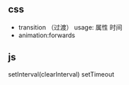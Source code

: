 ## css
- transition  （过渡）  usage: 属性  时间
- animation:forwards

## js
setInterval(clearInterval)
setTimeout